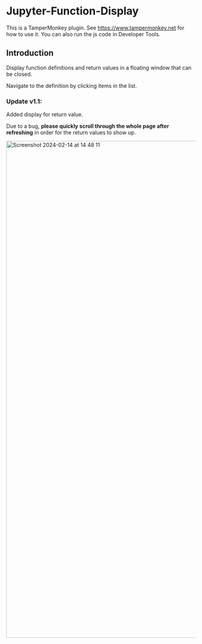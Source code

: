 # Jupyter-Function-Display
This is a TamperMonkey plugin. See https://www.tampermonkey.net for how to use it.
You can also run the js code in Developer Tools.

## Introduction

Display function definitions and return values in a floating window that can be closed. 

Navigate to the definition by clicking items in the list.

### Update v1.1:

Added display for return value. 

Due to a bug, **please quickly scroll through the whole page after refreshing** in order for the return values to show up.

<img width="1320" alt="Screenshot 2024-02-14 at 14 48 11" src="https://github.com/TheJavaNoob/Jupyter-Function-Display/assets/25548899/8a4e0af5-454b-40a8-bd35-42c3bedff12b">
